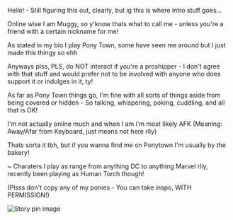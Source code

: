 Hello! - Still figuring this out, clearly, but ig this is where intro stuff goes...

Online wise I am Muggy, so y'know thats what to call me - unless you're a friend with a certain nickname for me!

As stated in my bio I play Pony Town, some have seen me around but I just made this thingy so ehh

Anyways plss, PLS, do NOT interact if you're a proshipper - I don't agree with that stuff and would prefer not to be involved with anyone who does support it or indulges in it, ty!

As far as Pony Town things go, I'm fine with all sorts of things aside from being covered or hidden - So talking, whispering, poking, cuddling, and all that is OK!

I'm not actually online much and when I am i'm most likely AFK (Meaning: Away/Afar from Keyboard, just means not here rlly)

Thats sorta it tbh, but if you wanna find me on Ponytown I'm usually by the bakery!

~ Charaters I play as range from anything DC to anything Marvel rlly, recently been playing as Human Torch though!

(Plsss don't copy any of my ponies - You can take inspo, WITH PERMISSION!)

<img src="https://i.pinimg.com/736x/8f/81/d4/8f81d48141ec884524b535f437d4c6ba.jpg" alt="Story pin image"/>

